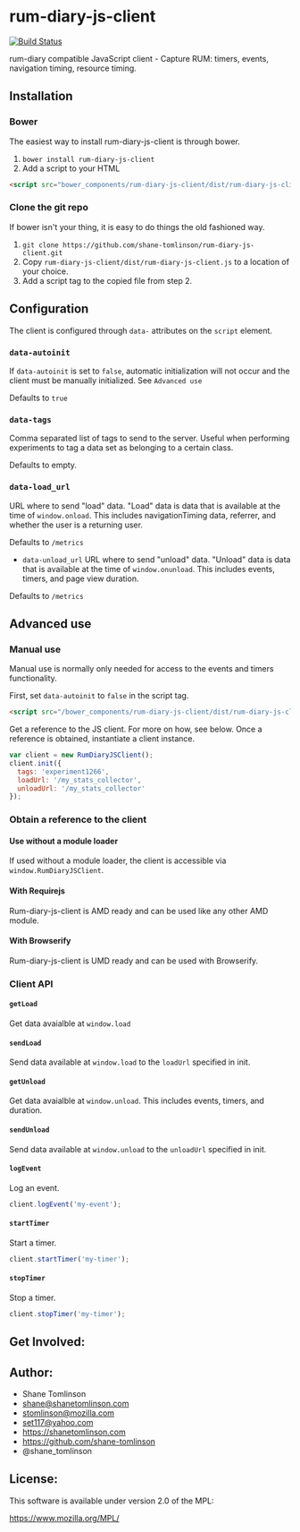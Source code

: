 # rum-diary-js-client

[![Build Status](https://api.shippable.com/projects/53850181f9224082017995d7/badge/master)](https://www.shippable.com/projects/53850181f9224082017995d7)

rum-diary compatible JavaScript client - Capture RUM: timers, events, navigation timing, resource timing.

## Installation

### Bower
The easiest way to install rum-diary-js-client is through bower.

1. `bower install rum-diary-js-client`
2. Add a script to your HTML
```html
<script src="bower_components/rum-diary-js-client/dist/rum-diary-js-client.js" defer async></script>
```

### Clone the git repo
If bower isn't your thing, it is easy to do things the old fashioned way.

1. `git clone https://github.com/shane-tomlinson/rum-diary-js-client.git`
2. Copy `rum-diary-js-client/dist/rum-diary-js-client.js` to a location of your choice.
3. Add a script tag to the copied file from step 2.

## Configuration
The client is configured through `data-` attributes on the `script` element.

### `data-autoinit`
If `data-autoinit` is set to `false`, automatic initialization will not occur and
the client must be manually initialized. See `Advanced use`

Defaults to `true`

### `data-tags`
Comma separated list of tags to send to the server. Useful when performing
experiments to tag a data set as belonging to a certain class.

Defaults to empty.

### `data-load_url`
URL where to send "load" data. "Load" data is data that is available at the time
of `window.onload`. This includes navigationTiming data, referrer, and whether
the user is a returning user.

Defaults to `/metrics`

* `data-unload_url`
URL where to send "unload" data. "Unload" data is data that is available at the time
of `window.onunload`. This includes events, timers, and page view duration.

Defaults to `/metrics`

## Advanced use

### Manual use
Manual use is normally only needed for access to the events and timers functionality.

First, set `data-autoinit` to `false` in the script tag.

```html
<script src="/bower_components/rum-diary-js-client/dist/rum-diary-js-client.js" data-autoinit="false" defer async></script>
```

Get a reference to the JS client. For more on how, see below. Once a reference
is obtained, instantiate a client instance.

```js
var client = new RumDiaryJSClient();
client.init({
  tags: 'experiment1266',
  loadUrl: '/my_stats_collector',
  unloadUrl: '/my_stats_collector'
});
```

### Obtain a reference to the client

#### Use without a module loader
If used without a module loader, the client is accessible via `window.RumDiaryJSClient`.

#### With Requirejs
Rum-diary-js-client is AMD ready and can be used like any other AMD module.

#### With Browserify
Rum-diary-js-client is UMD ready and can be used with Browserify.

### Client API

#### `getLoad`
Get data avaialble at `window.load`

#### `sendLoad`
Send data available at `window.load` to the `loadUrl` specified in init.

#### `getUnload`
Get data avaialble at `window.unload`. This includes events, timers, and duration.

#### `sendUnload`
Send data available at `window.unload` to the `unloadUrl` specified in init.

#### `logEvent`
Log an event.
```js
client.logEvent('my-event');
```

#### `startTimer`
Start a timer.
```js
client.startTimer('my-timer');
```

#### `stopTimer`
Stop a timer.
```js
client.stopTimer('my-timer');
```

## Get Involved:

## Author:
* Shane Tomlinson
* shane@shanetomlinson.com
* stomlinson@mozilla.com
* set117@yahoo.com
* https://shanetomlinson.com
* https://github.com/shane-tomlinson
* @shane_tomlinson

## License:
This software is available under version 2.0 of the MPL:

  https://www.mozilla.org/MPL/


